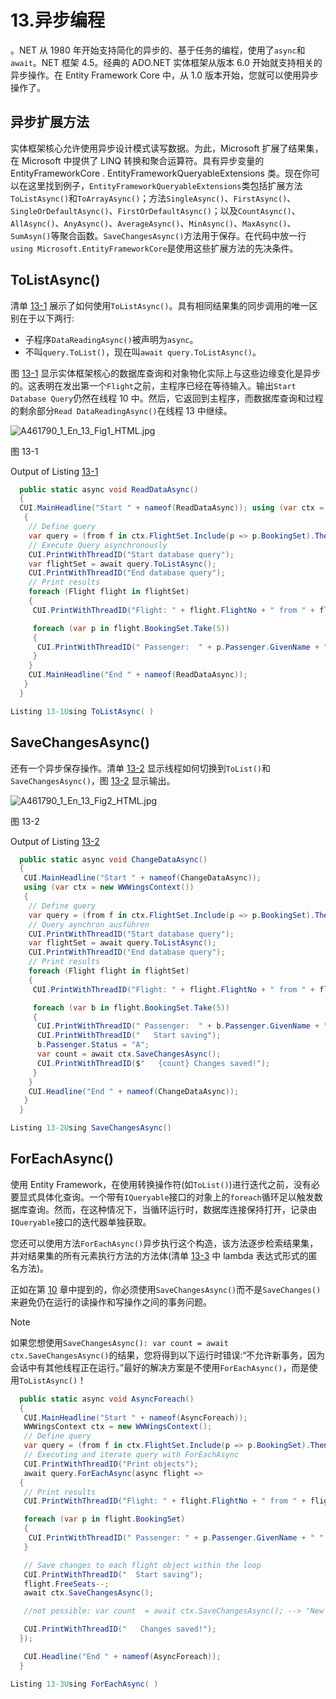 # 13.异步编程

。NET 从 1980 年开始支持简化的异步的、基于任务的编程，使用了`async`和`await`。NET 框架 4.5。经典的 ADO.NET 实体框架从版本 6.0 开始就支持相关的异步操作。在 Entity Framework Core 中，从 1.0 版本开始，您就可以使用异步操作了。

## 异步扩展方法

实体框架核心允许使用异步设计模式读写数据。为此，Microsoft 扩展了结果集，在 Microsoft 中提供了 LINQ 转换和聚合运算符。具有异步变量的 EntityFrameworkCore . EntityFrameworkQueryableExtensions 类。现在你可以在这里找到例子，`EntityFrameworkQueryableExtensions`类包括扩展方法`ToListAsync()`和`ToArrayAsync()`；方法`SingleAsync()`、`FirstAsync()`、`SingleOrDefaultAsync()`、`FirstOrDefaultAsync()`；以及`CountAsync()`、`AllAsync()`、`AnyAsync()`、`AverageAsync()`、`MinAsync()`、`MaxAsync()`、`SumAsyn()`等聚合函数。`SaveChangesAsync()`方法用于保存。在代码中放一行`using Microsoft.EntityFrameworkCore`是使用这些扩展方法的先决条件。

## ToListAsync()

清单 [13-1](#Par7) 展示了如何使用`ToListAsync()`。具有相同结果集的同步调用的唯一区别在于以下两行:

*   子程序`DataReadingAsync()`被声明为`async`。
*   不叫`query.ToList()`，现在叫`await query.ToListAsync()`。

图 [13-1](#Fig1) 显示实体框架核心的数据库查询和对象物化实际上与这些边缘变化是异步的。这表明在发出第一个`Flight`之前，主程序已经在等待输入。输出`Start Database Query`仍然在线程 10 中。然后，它返回到主程序，而数据库查询和过程的剩余部分`Read DataReadingAsync()`在线程 13 中继续。

![A461790_1_En_13_Fig1_HTML.jpg](A461790_1_En_13_Fig1_HTML.jpg)

图 13-1

Output of Listing [13-1](#Par7)

```cs
  public static async void ReadDataAsync()
  {
  CUI.MainHeadline("Start " + nameof(ReadDataAsync)); using (var ctx = new WWWingsContext())
   {
    // Define query
    var query = (from f in ctx.FlightSet.Include(p => p.BookingSet).ThenInclude(b => b.Passenger) where f.Departure == "Rome" && f.FreeSeats > 0 select f).Take(1);
    // Execute Query asynchronously
    CUI.PrintWithThreadID("Start database query");
    var flightSet = await query.ToListAsync();
    CUI.PrintWithThreadID("End database query");
    // Print results
    foreach (Flight flight in flightSet)
    {
     CUI.PrintWithThreadID("Flight: " + flight.FlightNo + " from " + flight.Departure + " to " + flight.Destination + " has " + flight.FreeSeats + " free seats");

     foreach (var p in flight.BookingSet.Take(5))
     {
      CUI.PrintWithThreadID(" Passenger:  " + p.Passenger.GivenName + " " + p.Passenger.Surname);
     }
    }
    CUI.MainHeadline("End " + nameof(ReadDataAsync));
   }
  }

Listing 13-1Using ToListAsync( )

```

## SaveChangesAsync()

还有一个异步保存操作。清单 [13-2](#Par9) 显示线程如何切换到`ToList()`和`SaveChangesAsync()`，图 [13-2](#Fig2) 显示输出。

![A461790_1_En_13_Fig2_HTML.jpg](A461790_1_En_13_Fig2_HTML.jpg)

图 13-2

Output of Listing [13-2](#Par9)

```cs
  public static async void ChangeDataAsync()
  {
   CUI.MainHeadline("Start " + nameof(ChangeDataAsync));
   using (var ctx = new WWWingsContext())
   {
    // Define query
    var query = (from f in ctx.FlightSet.Include(p => p.BookingSet).ThenInclude(b => b.Passenger) where f.Departure == "Rome" && f.FreeSeats > 0 select f).Take(1);
    // Query aynchron ausführen
    CUI.PrintWithThreadID("Start database query");
    var flightSet = await query.ToListAsync();
    CUI.PrintWithThreadID("End database query");
    // Print results
    foreach (Flight flight in flightSet)
    {
     CUI.PrintWithThreadID("Flight: " + flight.FlightNo + " from " + flight.Departure + " to " + flight.Destination + " has " + flight.FreeSeats + " free seats”);

     foreach (var b in flight.BookingSet.Take(5))
     {
      CUI.PrintWithThreadID(" Passenger:  " + b.Passenger.GivenName + " " + b.Passenger.Surname);
      CUI.PrintWithThreadID("   Start saving");
      b.Passenger.Status = "A";
      var count = await ctx.SaveChangesAsync();
      CUI.PrintWithThreadID($"   {count} Changes saved!");
     }
    }
    CUI.Headline("End " + nameof(ChangeDataAsync));
   }
  }

Listing 13-2Using SaveChangesAsync()

```

## ForEachAsync()

使用 Entity Framework，在使用转换操作符(如`ToList()`)进行迭代之前，没有必要显式具体化查询。一个带有`IQueryable`接口的对象上的`foreach`循环足以触发数据库查询。然而，在这种情况下，当循环运行时，数据库连接保持打开，记录由`IQueryable`接口的迭代器单独获取。

您还可以使用方法`ForEachAsync()`异步执行这个构造，该方法逐步检索结果集，并对结果集的所有元素执行方法的方法体(清单 [13-3](#Par14) 中 lambda 表达式形式的匿名方法)。

正如在第 [10](10.html) 章中提到的，你必须使用`SaveChangesAsync()`而不是`SaveChanges()`来避免仍在运行的读操作和写操作之间的事务问题。

Note

如果您想使用`SaveChangesAsync(): var count = await ctx.SaveChangesAsync()`的结果，您将得到以下运行时错误:“不允许新事务，因为会话中有其他线程正在运行。”最好的解决方案是不使用`ForEachAsync()`，而是使用`ToListAsync()`！

```cs
  public static async void AsyncForeach()
  {
   CUI.MainHeadline("Start " + nameof(AsyncForeach));
   WWWingsContext ctx = new WWWingsContext();
   // Define query
   var query = (from f in ctx.FlightSet.Include(p => p.BookingSet).ThenInclude(b => b.Passenger) where f.Departure == "Rome" && f.FreeSeats > 0 select f).Take(1);
   // Executing and iterate query with ForEachAsync
   CUI.PrintWithThreadID("Print objects");
   await query.ForEachAsync(async flight =>
  {
   // Print results
   CUI.PrintWithThreadID("Flight: " + flight.FlightNo + " from " + flight.Departure + " to " + flight.Destination + " has " + flight.FreeSeats + " free Seats");

   foreach (var p in flight.BookingSet)
   {
    CUI.PrintWithThreadID(" Passenger: " + p.Passenger.GivenName + " " + p.Passenger.Surname);
   }

   // Save changes to each flight object within the loop
   CUI.PrintWithThreadID("  Start saving");
   flight.FreeSeats--;
   await ctx.SaveChangesAsync();

   //not possible: var count  = await ctx.SaveChangesAsync(); --> "New transaction is not allowed because there are other threads running in the session."

   CUI.PrintWithThreadID("   Changes saved!");
  });

   CUI.Headline("End " + nameof(AsyncForeach));
  }

Listing 13-3Using ForEachAsync( )

```